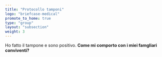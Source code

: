 ```yaml
---
title: "Protocollo tamponi"
logo: "briefcase-medical"
promote_to_home: true
type: "group"
layout: "subsection"
weight: 3
---
```


Ho fatto il tampone e sono positivo. **Come mi comporto con i miei famgliari conviventi?**

